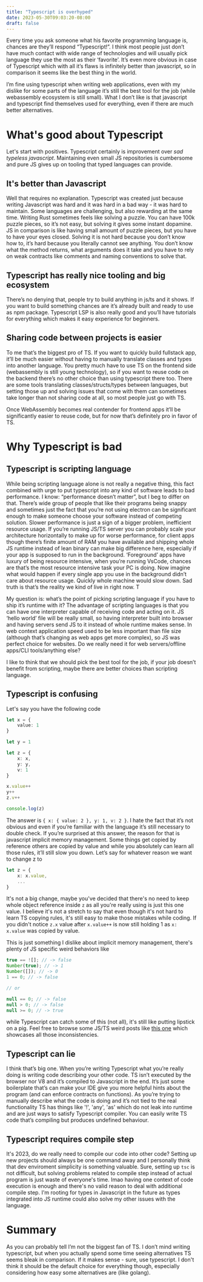 ```yaml
---
title: "Typescript is overhyped"
date: 2023-05-30T09:03:20-08:00
draft: false
---
```

Every time you ask someone what his favorite programming language is, chances are they’ll respond “Typescript!”. I think most people just don’t have much contact with wide range of technologies and will usually pick language they use the most as their ‘favorite’. It’s even more obvious in case of Typescript which with all it’s flaws is infinitely better than javascript, so in comparison it seems like the best thing in the world.

I’m fine using typescript when writing web applications, even with my dislike for some parts of the language it’s still the best tool for the job (while webassembly ecosystem is still small). What I don’t like is that javascript and typescript find themselves used for everything, even if there are much better alternatives.

# What's good about Typescript
Let's start with positives. Typescript certainly is improvement over *sad typeless javascript*. Maintaining even small JS repositories is cumbersome and pure JS gives up on tooling that typed languages can provide. 

## It's better than Javascript
Well that requires no explanation. Typescript was created just because writing Javascript was hard and it was hard in a bad way - it was hard to maintain. Some languages are challenging, but also rewarding at the same time. Writing Rust sometimes feels like solving a puzzle. You can have 100k puzzle pieces, so it’s not easy, but solving it gives some instant dopamine. JS in comparison is like having small amount of puzzle pieces, but you have to have your eyes closed. Solving it is not hard because you don’t know how to, it’s hard because you literally cannot see anything. You don’t know what the method returns, what arguments does it take and you have to rely on weak contracts like comments and naming conventions to solve that.

## Typescript has really nice tooling and big ecosystem
There’s no denying that, people try to build anything in js/ts and it shows. If you want to build something chances are it’s already built and ready to use as npm package. Typescript LSP is also really good and you’ll have tutorials for everything which makes it easy experience for beginners.

## Sharing code between projects is easier
To me that’s the biggest pro of TS. If you want to quickly build fullstack app, it’ll be much easier without having to manually translate classes and types into another language. You pretty much have to use TS on the frontend side (webassembly is still young technology), so if you want to reuse code on the backend there’s no other choice than using typescript there too. There are some tools translating classes/structs/types between languages, but setting those up and solving issues that come with them can sometimes take longer than not sharing code at all, so most people just go with TS.

Once WebAssembly becomes real contender for frontend apps it’ll be significantly easier to reuse code, but for now that’s definitely pro in favor of TS.

# Why Typescript is bad
## Typescript is scripting language
While being scripting language alone is not really a negative thing, this fact combined with urge to put typescript into any kind of software leads to bad performance. I know: “performance doesn’t matter”, but I beg to differ on that. There’s wide group of people that like their programs being snappy and sometimes just the fact that you’re not using electron can be significant enough to make someone choose your software instead of competing solution. Slower performance is just a sign of a bigger problem, inefficient resource usage. If you’re running JS/TS server you can probably scale your architecture horizontally to make up for worse performance, for client apps though there’s finite amount of RAM you have available and shipping whole JS runtime instead of lean binary can make big difference here, especially if your app is supposed to run in the background. ‘Foreground’ apps have luxury of being resource intensive, when you’re running VsCode, chances are that’s the most resource intensive task your PC is doing. Now imagine what would happen if every single app you use in the background didn’t care about resource usage. Quickly whole machine would slow down. Sad truth is that’s the reality we kind of live in right now. T

My question is: what’s the point of picking scripting language if you have to ship it’s runtime with it? The advantage of scripting languages is that you can have one interpreter capable of receiving code and acting on it. JS ‘hello world’ file will be really small, so having interpreter built into browser and having servers send JS to it instead of whole runtime makes sense. In web context application speed used to be less important than file size (although that’s changing as web apps get more complex), so JS was perfect choice for websites. Do we really need it for web servers/offline apps/CLI tools/anything else?

I like to think that we should pick the best tool for the job, if your job doesn’t benefit from scripting, maybe there are better choices than scripting language.

## Typescript is confusing
Let's say you have the following code
```typescript
let x = {
    value: 1
}

let y = 1

let z = {
    x: x,
    y: y,
    v: 1
}

x.value++
y++
z.v++

console.log(z)
```

The answer is `{ x: { value: 2 }, y: 1, v: 2 }`. I hate the fact that it’s not obvious and even if you’re familiar with the language it’s still necessary to double check. If you’re surprised at this answer, the reason for that is javascript implicit memory management. Some things get copied by reference others are copied by value and while you absolutely can learn all those rules, it’ll still slow you down. Let’s say for whatever reason we want to change z to

```typescript
let z = {
    x: x.value,
    ...
}
```
It's not a big change, maybe you've decided that there's no need to keep whole object reference inside `z` as all you're really using is just this one value. I believe it's not a stretch to say that even though it's not hard to learn TS copying rules, it's still easy to make those mistakes while coding. If you didn't notice `z.x` value after `x.value++` is now still holding 1 as `x: x.value` was copied by value.

This is just something I dislike about implicit memory management, there's plenty of JS specific weird behaviors like
```typescript
true == ![]; // -> false
Number(true); // -> 1
Number([]); // -> 0
1 == 0; // -> false

// or

null == 0; // -> false
null > 0; // -> false
null >= 0; // -> true
```
while Typescript can catch some of this (not all), it's still like putting lipstick on a pig. Feel free to browse some JS/TS weird posts like [this one](https://javascript.plainenglish.io/here-are-7-weird-things-in-javascript-42da32e7b50) which showcases all those inconsistencies.

## Typescript can lie
I think that’s big one. When you’re writing Typescript what you’re really doing is writing code describing your other code. TS isn’t executed by the browser nor V8 and it’s compiled to Javascript in the end. It’s just some boilerplate that’s can make your IDE give you more helpful hints about the program (and can enforce contracts on functions). As you’re trying to manually describe what the code is doing and it’s not tied to the real functionality TS has things like '!', 'any', 'as' which do not leak into runtime and are just ways to satisfy Typescript compiler. You can easily write TS code that’s compiling but produces undefined behaviour.

## Typescript requires compile step
It's 2023, do we really need to compile our code into other code? Setting up new projects should always be one command away and I personally think that dev enviroment simplicity is something valuable. Sure, setting up `tsc` is not difficult, but solving problems related to compile step instead of actual program is just waste of everyone's time. Imao having one context of code execution is enough and there's no valid reason to deal with additional compile step. I'm rooting for types in Javascript in the future as types integrated into JS runtime could also solve my other issues with the language.
 
# Summary
As you can probably tell I’m not the biggest fan of TS. I don’t mind writing typescript, but when you actually spend some time seeing alternatives TS seems bleak in comparison. If it makes sense - sure, use typescript. I don't think it should be the default choice for everything though, especially considering how easy some alternatives are (like golang).
